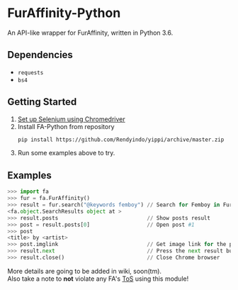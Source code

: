 # FurAffinity-Python

An API-like wrapper for FurAffinity, written in Python 3.6.

## Dependencies

- `requests`
- `bs4`

## Getting Started

1. [Set up Selenium using Chromedriver](http://selenium-python.readthedocs.io/installation.html)
2. Install FA-Python from repository
    ```sh
    pip install https://github.com/Rendyindo/yippi/archive/master.zip
    ```
3. Run some examples above to try.

## Examples

```python
>>> import fa
>>> fur = fa.FurAffinity()
>>> result = fur.search("@keywords femboy") // Search for Femboy in FurAffinity
<fa.object.SearchResults object at >
>>> result.posts                            // Show posts result
>>> post = result.posts[0]                  // Open post #1
>>> post
<title> by <artist>
>>> post.imglink                            // Get image link for the post
>>> result.next                             // Press the next result button
>>> result.close()                          // Close Chrome browser
```

More details are going to be added in wiki, soon(tm).  
Also take a note to **not** violate any FA's [ToS](http://www.furaffinity.net/tos/) using this module!